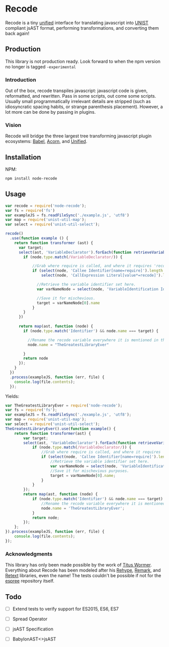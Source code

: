 # Recode

Recode is a tiny [unified][unified] interface for translating javascript into [UNIST][unist] compliant jsAST format, performing transformations, and converting them back again! 

## Production
This library is not production ready. Look forward to when the npm version no longer is tagged `-experimental`

### Introduction
Out of the box, recode transpiles javascript: javascript code is given, reformatted, and rewritten. Pass in some scripts, out come some scripts. Usually small programmatically irrelevant details are stripped (such as idiosyncratic spacing habits, or strange parenthesis placement). However, a lot more can be done by passing in plugins. 

### Vision
Recode will bridge the three largest tree transforming javascript plugin ecosystems: [Babel][babel], [Acorn][acorn], and [Unified][unified].


## Installation

NPM:

```bash
npm install node-recode
```

## Usage

```js
var recode = require('node-recode');
var fs = require('fs')
var exampleJS = fs.readFileSync('./example.js', 'utf8')
var map = require('unist-util-map');
var select = require('unist-util-select');

recode()
  .use(function example () {
    return function transformer (ast) {
      var target;
      select(ast, 'VariableDeclarator').forEach(function retrieveVariableName (node) {
        if (node.type.match(/VariableDeclarator/)) {

            //Grab where require is called, and where it requires 'recode'
            if (select(node, 'Callee Identifier[name=require]').length > 0 && 
                select(node, 'CallExpression Literal[value*=recode]').length > 0) {

              //Retrieve the variable identifier set here.
              var varNameNode = select(node, 'VariableIdentification Identifier')

              //Save it for mischevious.
              target = varNameNode[0].name
            }
        }
      })
      
      return map(ast, function (node) {
        if (node.type.match('Identifier') && node.name === target) {

          //Rename the recode variable everywhere it is mentioned in this program
          node.name = "TheGreatestLibraryEver"

        }
        return node
      });
    }
  })
  .process(exampleJS, function (err, file) {
    console.log(file.contents);
  });
```

Yields:

```js
var TheGreatestLibraryEver = require('node-recode');
var fs = require('fs');
var exampleJS = fs.readFileSync('./example.js', 'utf8');
var map = require('unist-util-map');
var select = require('unist-util-select');
TheGreatestLibraryEver().use(function example() {
    return function transformer(ast) {
        var target;
        select(ast, 'VariableDeclarator').forEach(function retrieveVariableName(node) {
            if (node.type.match(/VariableDeclarator/)) {
                //Grab where require is called, and where it requires 'recode'
                if (select(node, 'Callee Identifier[name=require]').length > 0 && select(node, 'CallExpression Literal[value*=recode]').length > 0) {
                    //Retrieve the variable identifier set here.
                    var varNameNode = select(node, 'VariableIdentification Identifier');    //Save it for mischevious.
                    //Save it for mischevious purposes.
                    target = varNameNode[0].name;
                }
            }
        });
        return map(ast, function (node) {
            if (node.type.match('Identifier') && node.name === target) {
                //Rename the recode variable everywhere it is mentioned in this program
                node.name = 'TheGreatestLibraryEver';
            }
            return node;
        });
    };
}).process(exampleJS, function (err, file) {
    console.log(file.contents);
});

```


### Acknowledgments
This library has only been made possible by the work of [Titus Wormer][wooorm]. Everything about Recode has been modeled after his [Rehype][rehype], [Remark][remark], and [Retext][retext] libraries, even the name! The tests couldn't be possible if not for the [espree][espree] repository itself.


## Todo
- [ ] Extend tests to verify support for ES2015, ES6, ES7
- [ ] Spread Operator 
- [ ] jsAST Specification
- [ ] BabylonAST<>jsAST 


[wooorm]: http://wooorm.com

[rehype]: https://github.com/wooorm/rehype

[unified]: https://github.com/wooorm/unified

[remark]: https://github.com/wooorm/remark

[espree]: https://github.com/eslint/espree/tree/master/tests/fixtures

[retext]: https://github.com/wooorm/retext

[unist]: https://github.com/wooorm/unist

[unist-utilities]: https://github.com/wooorm/unist#list-of-utilities

[vfile]: https://github.com/wooorm/vfile

[writable-stream]: https://nodejs.org/api/stream.html#stream_class_stream_writable_1

[babel]: https://babeljs.io/

[acorn]: https://github.com/ternjs/acorn

